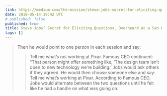 ```yaml
---
link: https://medium.com/the-mission/steve-jobs-secret-for-eliciting-questions-overheard-at-a-san-francisco-cafe-80b1af67433
date: 2018-05-14 19:42 UTC
# published: false
published: true
title: Steve Jobs’ Secret for Eliciting Questions, Overheard at a San Francisco Cafe
tags: []
---
```


> Then he would point to one person in each session and say:
>> Tell me what’s not working at Pixar.
> Famous CEO continued: “That person might offer something like, ‘The design team isn’t open to new technology we’re building.’ Jobs would ask others if they agreed. He would then choose someone else and say:
>>Tell me what’s working at Pixar.
>According to Famous CEO, Jobs would alternate between the two questions until he felt like he had a handle on what was going on.
